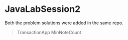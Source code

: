 # JavaLabSession2

Both the problem solutions were added in the same repo.
> TransactionApp
> MinNoteCount
